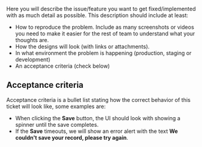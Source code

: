 Here you will describe the issue/feature you want to get fixed/implemented with as much detail as possible. This description should include at least:

* How to reproduce the problem. Include as many screenshots or videos you need to make it easier for the rest of team to understand what your thoughts are.
* How the designs will look (with links or attachments).
* In what environment the problem is happening (production, staging or development)
* An acceptance criteria (check below)

## Acceptance criteria

Acceptance criteria is a bullet list stating how the correct behavior of this ticket will look like, some examples are:

* When clicking the **Save** button, the UI should look with showing a spinner until the save completes.
* If the **Save** timeouts, we will show an error alert with the text **We couldn't save your record, please try again**.
